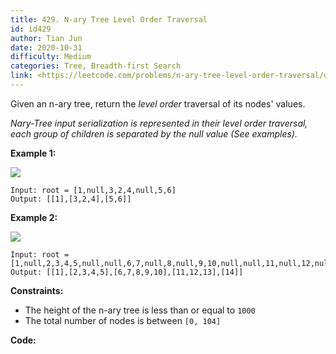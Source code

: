 ```yaml
---
title: 429. N-ary Tree Level Order Traversal
id: id429
author: Tian Jun
date: 2020-10-31
difficulty: Medium
categories: Tree, Breadth-first Search
link: <https://leetcode.com/problems/n-ary-tree-level-order-traversal/description/>
---
```


Given an n-ary tree, return the _level order_ traversal of its nodes' values.

_Nary-Tree input serialization  is represented in their level order traversal,
each group of children is separated by the null value (See examples)._



**Example 1:**

![](https://assets.leetcode.com/uploads/2018/10/12/narytreeexample.png)
            
	Input: root = [1,null,3,2,4,null,5,6]    
	Output: [[1],[3,2,4],[5,6]]    

**Example 2:**

![](https://assets.leetcode.com/uploads/2019/11/08/sample_4_964.png)
            
	Input: root = [1,null,2,3,4,5,null,null,6,7,null,8,null,9,10,null,null,11,null,12,null,13,null,null,14]    
	Output: [[1],[2,3,4,5],[6,7,8,9,10],[11,12,13],[14]]    



**Constraints:**

  * The height of the n-ary tree is less than or equal to `1000`
  * The total number of nodes is between `[0, 104]`


**Code:**

